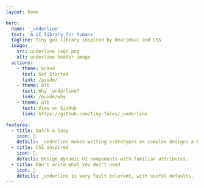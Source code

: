 ```yaml
---
layout: home

hero:
  name: '_underline'
  text: 'A UI library for humans'
  tagline: Tiny gui library inspired by DearImGui and CSS
  image:
    src: underline_logo.png
    alt: underline header image
  actions:
    - theme: brand
      text: Get Started
      link: /guide/
    - theme: alt
      text: Why _underline?
      link: /guide/why
    - theme: alt
      text: View on GitHub
      link: https://github.com/Tiny-Tales/_underline

features:
  - title: Quick & Easy
    icon: 🚀
    details: _underline makes writing prototypes or complex designs a breeze!
  - title: CSS inspired
    icon: 🎨
    details: Design dynamic UI components with familiar attributes.
  - title: Don't write what you don't need
    icon: 🌋
    details: _underline is very fault tolerant, with useful defaults.
---
```

